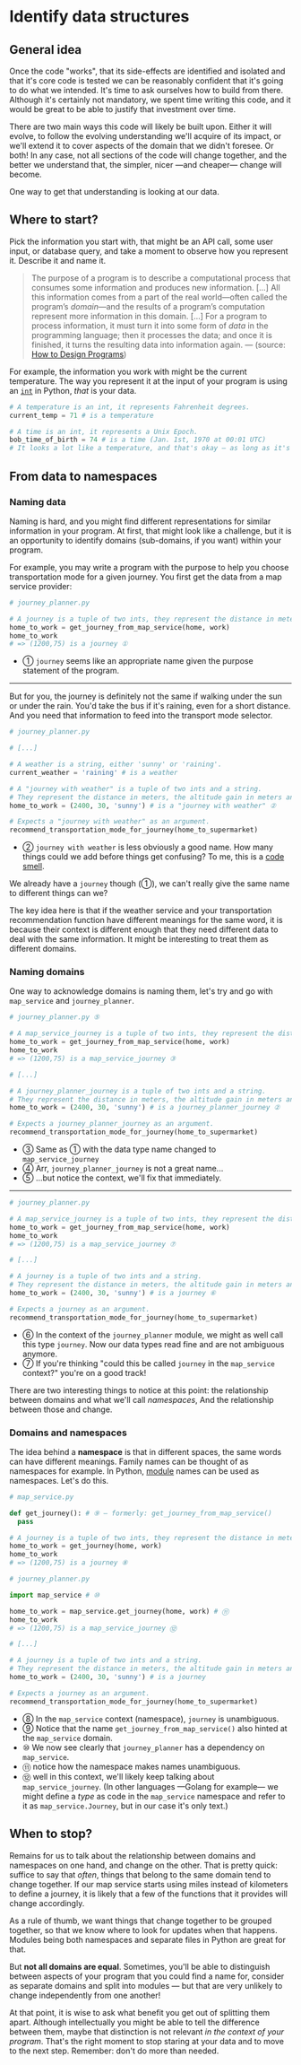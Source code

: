 Identify data structures
========================

General idea
------------

Once the code "works", that its side-effects are identified and isolated and that it's core code is tested we can be reasonably confident that it's going to do what we intended. It's time to ask ourselves how to build from there. Although it's certainly not mandatory, we spent time writing this code, and it would be great to be able to justify that investment over time.

There are two main ways this code will likely be built upon. Either it will evolve, to follow the evolving understanding we'll acquire of its impact, or we'll extend it to cover aspects of the domain that we didn't foresee. Or both! In any case, not all sections of the code will change together, and the better we understand that, the simpler, nicer —and cheaper— change will become.

One way to get that understanding is looking at our data.

Where to start?
---------------

Pick the information you start with, that might be an API call, some user input, or database query, and take a moment to observe how you represent it. Describe it and name it.

> The purpose of a program is to describe a computational process that consumes some information and produces new information. [...] All this information comes from a part of the real world—often called the program’s _domain_—and the results of a program’s computation represent more information in this domain. [...] For a program to process information, it must turn it into some form of _data_ in the programming language; then it processes the data; and once it is finished, it turns the resulting data into information again. — (source: [How to Design Programs][htdp2e])

  [htdp2e]: https://htdp.org/2019-02-24/part_one.html#%28part._sec~3adesign-func%29


For example, the information you work with might be the current temperature. The way you represent it at the input of your program is using an [`int`](https://docs.python.org/2/library/types.html#types.IntType) in Python, _that_ is your data.

```python
# A temperature is an int, it represents Fahrenheit degrees.
current_temp = 71 # is a temperature

# A time is an int, it represents a Unix Epoch.
bob_time_of_birth = 74 # is a time (Jan. 1st, 1970 at 00:01 UTC)
# It looks a lot like a temperature, and that's okay — as long as it's clear it's not.
```

From data to namespaces
-----------------------

### Naming data

Naming is hard, and you might find different representations for similar information in your program. At first, that might look like a challenge, but it is an opportunity to identify domains (sub-domains, if you want) within your program.

For example, you may write a program with the purpose to help you choose transportation mode for a given journey. You first get the data from a map service provider:

```python
# journey_planner.py

# A journey is a tuple of two ints, they represent the distance in meters and the altitude gain in meters.
home_to_work = get_journey_from_map_service(home, work)
home_to_work
# => (1200,75) is a journey ①
```

- ① `journey` seems like an appropriate name given the purpose statement of the program.

----

But for you, the journey is definitely not the same if walking under the sun or under the rain. You'd take the bus if it's raining, even for a short distance. And you need that information to feed into the transport mode selector.

```python
# journey_planner.py

# [...]

# A weather is a string, either 'sunny' or 'raining'.
current_weather = 'raining' # is a weather

# A "journey with weather" is a tuple of two ints and a string.
# They represent the distance in meters, the altitude gain in meters and the weather.
home_to_work = (2400, 30, 'sunny') # is a "journey with weather" ②

# Expects a "journey with weather" as an argument.
recommend_transportation_mode_for_journey(home_to_supermarket)
```

- ② `journey with weather` is less obviously a good name. How many things could we add before things get confusing? To me, this is a [code smell](https://www.martinfowler.com/bliki/CodeSmell.html).

We already have a `journey` though (①), we can't really give the same name to different things can we?

The key idea here is that if the weather service and your transportation recommendation function have different meanings for the same word, it is because their context is different enough that they need different data to deal with the same information. It might be interesting to treat them as different domains.

### Naming domains

One way to acknowledge domains is naming them, let's try and go with `map_service` and `journey_planner`.

```python
# journey_planner.py ⑤

# A map_service_journey is a tuple of two ints, they represent the distance in meters and the altitude gain in meters.
home_to_work = get_journey_from_map_service(home, work)
home_to_work
# => (1200,75) is a map_service_journey ③

# [...]

# A journey_planner_journey is a tuple of two ints and a string.
# They represent the distance in meters, the altitude gain in meters and the weather.
home_to_work = (2400, 30, 'sunny') # is a journey_planner_journey ②

# Expects a journey_planner_journey as an argument.
recommend_transportation_mode_for_journey(home_to_supermarket)
```

- ③ Same as ① with the data type name changed to `map_service_journey`
- ④ Arr, `journey_planner_journey` is not a great name...
- ⑤ ...but notice the context, we'll fix that immediately.

----

```python
# journey_planner.py

# A map_service_journey is a tuple of two ints, they represent the distance in meters and the altitude gain in meters.
home_to_work = get_journey_from_map_service(home, work)
home_to_work
# => (1200,75) is a map_service_journey ⑦

# [...]

# A journey is a tuple of two ints and a string.
# They represent the distance in meters, the altitude gain in meters and the weather.
home_to_work = (2400, 30, 'sunny') # is a journey ⑥

# Expects a journey as an argument.
recommend_transportation_mode_for_journey(home_to_supermarket)
```

- ⑥ In the context of the `journey_planner` module, we might as well call this type `journey`. Now our data types read fine and are not ambiguous anymore.
- ⑦ If you're thinking "could this be called `journey` in the `map_service` context?" you're on a good track!

There are two interesting things to notice at this point: the relationship between domains and what we'll call _namespaces_, And the relationship between those and change.

### Domains and namespaces

The idea behind a **namespace** is that in different spaces, the same words can have different meanings. Family names can be thought of as namespaces for example. In Python, [module](https://docs.python.org/3/tutorial/modules.html) names can be used as namespaces. Let's do this.

```python
# map_service.py

def get_journey(): # ⑨ — formerly: get_journey_from_map_service()
  pass

# A journey is a tuple of two ints, they represent the distance in meters and the altitude gain in meters.
home_to_work = get_journey(home, work)
home_to_work
# => (1200,75) is a journey ⑧
```

```python
# journey_planner.py

import map_service # ⑩

home_to_work = map_service.get_journey(home, work) # ⑪
home_to_work
# => (1200,75) is a map_service_journey ⑫

# [...]

# A journey is a tuple of two ints and a string.
# They represent the distance in meters, the altitude gain in meters and the weather.
home_to_work = (2400, 30, 'sunny') # is a journey

# Expects a journey as an argument.
recommend_transportation_mode_for_journey(home_to_supermarket)
```

- ⑧ In the `map_service` context (namespace), `journey` is unambiguous.
- ⑨ Notice that the name `get_journey_from_map_service()` also hinted at the `map_service` domain.
- ⑩ We now see clearly that `journey_planner` has a dependency on `map_service`.
- ⑪ notice how the namespace makes names unambiguous.
- ⑫ well in this context, we'll likely keep talking about `map_service_journey`. (In other languages —Golang for example— we might define a _type_ as code in the `map_service` namespace and refer to it as `map_service.Journey`, but in our case it's only text.)

When to stop?
-------------

Remains for us to talk about the relationship between domains and namespaces on one hand, and change on the other. That is pretty quick: suffice to say that _often_, things that belong to the same domain tend to change together. If our map service starts using miles instead of kilometers to define a journey, it is likely that a few of the functions that it provides will change accordingly.

As a rule of thumb, we want things that change together to be grouped together, so that we know where to look for updates when that happens. Modules being both namespaces and separate files in Python are great for that.

But **not all domains are equal**. Sometimes, you'll be able to distinguish between aspects of your program that you could find a name for, consider as separate domains and split into modules — but that are very unlikely to change independently from one another!

At that point, it is wise to ask what benefit you get out of splitting them apart. Although intellectually you might be able to tell the difference between them, maybe that distinction is not relevant _in the context of your program_. That's the right moment to stop staring at your data and to move to the next step. Remember: don't do more than needed.
